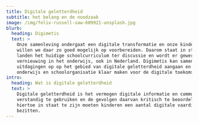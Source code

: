 ```yaml
---
title: Digitale geletterdheid
subtitle: het belang en de noodzaak
image: /img/felix-russell-saw-609921-unsplash.jpg
blurb:
  heading: Digimetis
  text: >
    Onze samenleving ondergaat een digitale transformatie en onze kinderen
    willen we daar zo goed mogelijk op voorbereiden. Daarom staat in steeds meer
    landen het huidige schoolcurriculum ter discussie en wordt er gewerkt aan
    vernieuwing in het onderwijs, ook in Nederland. Digimetis kan samen met u de
    uitdagingen op op het gebied van digitale geletterdheid aangaan en uw
    onderwijs en schoolorganisatie klaar maken voor de digitale toekomst. 
intro:
  heading: Wat is digitale geletterdheid
  text: >
    Digitale geletterdheid is het vermogen digitale informatie en communicatie
    verstandig te gebruiken en de gevolgen daarvan kritisch te beoordelen. Om
    hiertoe in staat te zijn moeten kinderen een aantal digitale vaardigheden
    bezitten. 
---
```


